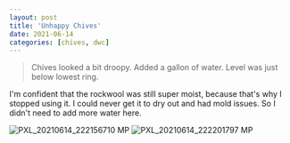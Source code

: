 ```yaml
---
layout: post
title: 'Unhappy Chives'
date: 2021-06-14
categories: [chives, dwc]
---
```


> Chives looked a bit droopy. Added a gallon of water. Level was just below lowest ring.

I'm confident that the rockwool was still super moist, because that's why I stopped using it. I could never get it to dry out and had mold issues. So I didn't need to add more water here.

![PXL_20210614_222156710 MP](https://user-images.githubusercontent.com/352979/128103532-14840dd8-6106-4772-9fde-ebae637de3c0.jpg)
![PXL_20210614_222201797 MP](https://user-images.githubusercontent.com/352979/128102913-62d0340d-feb1-409b-96ec-2cceaba1e812.jpg)
